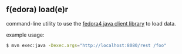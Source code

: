 f(edora) load(e)r
-----------------

command-line utility to use the [fedora4 java client library](https://github.com/fcrepo4-labs/fcrepo4-client) to load data.

example usage:

```sh
$ mvn exec:java -Dexec.args="http://localhost:8080/rest /foo"
```
